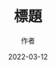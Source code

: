 ---
title: '標題'
thumbnails: '["https://raw.githubusercontent.com/Yhuang4881/cms-content-stage/main/content/resources/images/1647038179129-2048-1536-6.%E6%AD%A3%E6%83%A0%E9%A3%9F%E5%93%81.JPG"]'
author: '作者'
date: '2022-03-12'
content: '<p>111</p>
<img src="https://raw.githubusercontent.com/Yhuang4881/cms-content-stage/main/content/resources/images/1647038179048-1907-858-7.%E5%A4%AA%E5%AD%90%E8%8A%B1%E5%8D%9A.jpg" alt="1647038179048-1907-858-7.太子花博" style="height: auto;width: auto"/>
<p>321</p>
'
---